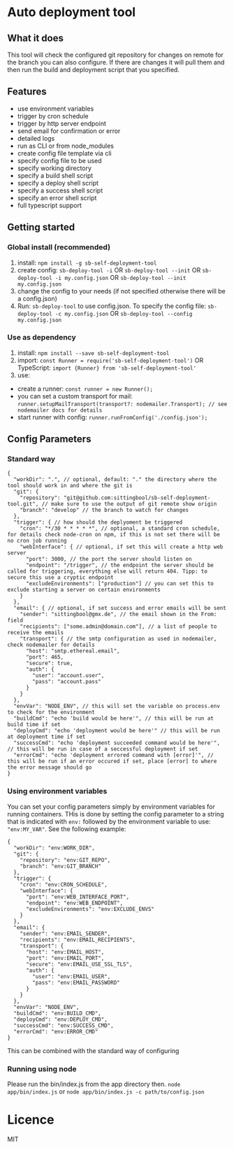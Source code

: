 # Auto deployment tool
## What it does
This tool will check the configured git repository for changes on remote for the branch you can also configure. If there are changes it will pull them and then run the build and deployment script that you specified.

## Features
- use environment variables
- trigger by cron schedule
- trigger by http server endpoint
- send email for confirmation or error
- detailed logs
- run as CLI or from node_modules
- create config file template via cli
- specify config file to be used
- specify working directory
- specify a build shell script
- specify a deploy shell script
- specify a success shell script
- specify an error shell script
- full typescript support

## Getting started
### Global install (recommended)
1. install: `npm install -g sb-self-deployment-tool`
2. create config: `sb-deploy-tool -i` OR `sb-deploy-tool --init` OR `sb-deploy-tool -i my.config.json` OR `sb-deploy-tool --init my.config.json`
3. change the config to your needs (if not specified otherwise there will be a config.json)
4. Run: `sb-deploy-tool` to use config.json. To specify the config file: `sb-deploy-tool -c my.config.json` OR `sb-deploy-tool --config my.config.json`
### Use as dependency
1. install: `npm install --save sb-self-deployment-tool`
2. import: `const Runner = require('sb-self-deployment-tool')` OR TypeScript: `import {Runner} from 'sb-self-deployment-tool'`
3. use:
- create a runner: `const runner = new Runner();`
- you can set a custom transport for mail: `runner.setupMailTransport(transport?: nodemailer.Transport); // see nodemailer docs for details`
- start runner with config: `runner.runFromConfig('./config.json');`
## Config Parameters
### Standard way
```
{
  "workDir": ".", // optional, default: "." the directory where the tool should work in and where the git is
  "git": {
    "repository": "git@github.com:sittingbool/sb-self-deployment-tool.git", // make sure to use the output of git remote show origin
    "branch": "develop" // the branch to watch for changes
  },
  "trigger": { // how should the deplyoment be triggered
    "cron": "*/30 * * * * *", // optional, a standard cron schedule, for details check node-cron on npm, if this is not set there will be no cron job running
    "webInterface": { // optional, if set this will create a http web server
      "port": 3000, // the port the server should listen on
      "endpoint": "/trigger", // the endpoint the server should be called for triggering, everything else will return 404. Tipp: to secure this use a cryptic endpoint
      "excludeEnvironments": ["production"] // you can set this to exclude starting a server on certain environments
    }
  },
  "email": { // optional, if set success and error emails will be sent
    "sender": "sittingbool@gmx.de", // the email shown in the From: field
    "recipients": ["some.admin@domain.com"], // a list of people to receive the emails
    "transport": { // the smtp configuration as used in nodemailer, check nodemailer for details
      "host": "smtp.ethereal.email",
      "port": 465,
      "secure": true,
      "auth": {
        "user": "account.user",
        "pass": "account.pass"
      }
    }
  },
  "envVar": "NODE_ENV", // this will set the variable on process.env to check for the environment
  "buildCmd": "echo 'build would be here'", // this will be run at build time if set
  "deployCmd": "echo 'deployment would be here'" // this will be run at deployment time if set
  "successCmd": "echo 'deployment succeeded command would be here'", // this will be run in case of a seccessful deployment if set
  "errorCmd": "echo 'deployment errored command with [error]'", // this will be run if an error occured if set, place [error] to where the error message should go
}
```
### Using environment variables
You can set your config parameters simply by environment variables for running containers. THis is done by setting the config parameter to a string that is indicated with `env:` followed by the environment variable to use: `"env:MY_VAR"`.
See the following example:
```
{
  "workDir": "env:WORK_DIR",
  "git": {
    "repository": "env:GIT_REPO",
    "branch": "env:GIT_BRANCH"
  },
  "trigger": {
    "cron": "env:CRON_SCHEDULE",
    "webInterface": {
      "port": "env:WEB_INTERFACE_PORT",
      "endpoint": "env:WEB_ENDPOINT",
      "excludeEnvironments": "env:EXCLUDE_ENVS"
    }
  },
  "email": {
    "sender": "env:EMAIL_SENDER",
    "recipients": "env:EMAIL_RECIPIENTS",
    "transport": {
      "host": "env:EMAIL_HOST",
      "port": "env:EMAIL_PORT",
      "secure": "env:EMAIL_USE_SSL_TLS",
      "auth": {
        "user": "env:EMAIL_USER",
        "pass": "env:EMAIL_PASSWORD"
      }
    }
  },
  "envVar": "NODE_ENV",
  "buildCmd": "env:BUILD_CMD",
  "deployCmd": "env:DEPLOY_CMD",
  "successCmd": "env:SUCCESS_CMD",
  "errorCmd": "env:ERROR_CMD"
}
```
This can be combined with the standard way of configuring
### Running using node
Please run the bin/index.js from the app directory then. `node app/bin/index.js` or `node app/bin/index.js -c path/to/config.json`
# Licence
MIT
